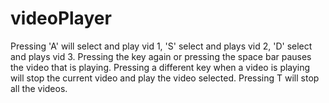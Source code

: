 # videoPlayer
Pressing 'A' will select and play vid 1, 'S' select and plays vid 2, 'D' select and plays vid 3. 
Pressing the key again or pressing the space bar pauses the video that is playing. 
Pressing a different key when a video is playing will stop the current video and play the video selected.
Pressing T will stop all the videos. 
